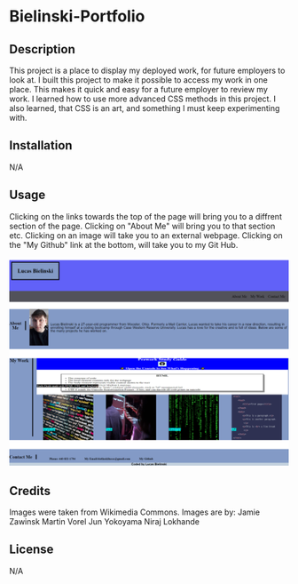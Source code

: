 # Bielinski-Portfolio

## Description

This project is a place to display my deployed work, for future employers to look at. I built this project to make it possible to access my work in one place. This makes it quick and easy for a future employer to review my work. I learned how to use more advanced CSS methods in this project. I also learned, that CSS is an art, and something I must keep experimenting with.

## Installation

N/A

## Usage

Clicking on the links towards the top of the page will bring you to a diffrent section of the page. Clicking on "About Me" will bring you to that section etc. Clicking on an image will take you to an external webpage. Clicking on the "My Github" link at the bottom, will take you to my Git Hub.

![image of webpage](./assets/images/screenshot.png)

## Credits

Images were taken from Wikimedia Commons.
Images are by:
Jamie Zawinsk
Martin Vorel
Jun Yokoyama
Niraj Lokhande

## License

N/A
